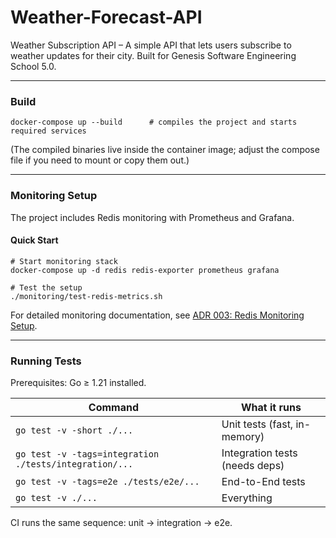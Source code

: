 # Weather-Forecast-API
Weather Subscription API – A simple API that lets users subscribe to weather updates for their city. Built for Genesis Software Engineering School 5.0.

---

### Build

```shell script
docker-compose up --build      # compiles the project and starts required services
```


(The compiled binaries live inside the container image; adjust the compose file if you need to mount or copy them out.)

---

### Monitoring Setup

The project includes Redis monitoring with Prometheus and Grafana.

#### Quick Start

```shell script
# Start monitoring stack
docker-compose up -d redis redis-exporter prometheus grafana

# Test the setup
./monitoring/test-redis-metrics.sh
```

For detailed monitoring documentation, see [ADR 003: Redis Monitoring Setup](docs/adr/003-redis-monitoring-setup.md).

---

### Running Tests

Prerequisites: Go ≥ 1.21 installed.

Command | What it runs
------- | ------------
`go test -v -short ./...` | Unit tests (fast, in-memory)
`go test -v -tags=integration ./tests/integration/...` | Integration tests (needs deps)
`go test -v -tags=e2e ./tests/e2e/...` | End-to-End tests
`go test -v ./...` | Everything

CI runs the same sequence: unit → integration → e2e.